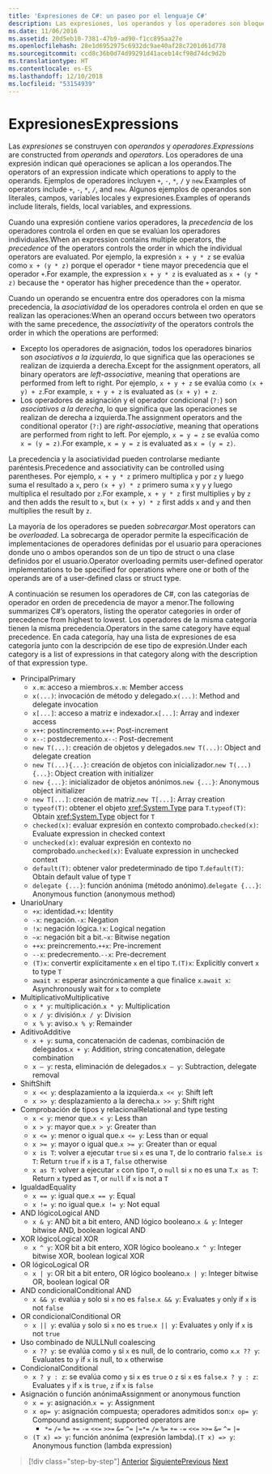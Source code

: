 ```yaml
---
title: 'Expresiones de C#: un paseo por el lenguaje C#'
description: Las expresiones, los operandos y los operadores son bloques de construcción del lenguaje C#.
ms.date: 11/06/2016
ms.assetid: 20d5eb10-7381-47b9-ad90-f1cc895aa27e
ms.openlocfilehash: 28e1d6952975c6932dc9ae40af28c7201d61d778
ms.sourcegitcommit: ccd8c36b0d74d99291d41aceb14cf98d74dc9d2b
ms.translationtype: HT
ms.contentlocale: es-ES
ms.lasthandoff: 12/10/2018
ms.locfileid: "53154939"
---
```

# <a name="expressions"></a><span data-ttu-id="85cdb-103">Expresiones</span><span class="sxs-lookup"><span data-stu-id="85cdb-103">Expressions</span></span>

<span data-ttu-id="85cdb-104">Las *expresiones* se construyen con *operandos* y *operadores*.</span><span class="sxs-lookup"><span data-stu-id="85cdb-104">*Expressions* are constructed from *operands* and *operators*.</span></span> <span data-ttu-id="85cdb-105">Los operadores de una expresión indican qué operaciones se aplican a los operandos.</span><span class="sxs-lookup"><span data-stu-id="85cdb-105">The operators of an expression indicate which operations to apply to the operands.</span></span> <span data-ttu-id="85cdb-106">Ejemplos de operadores incluyen `+`, `-`, `*`, `/` y `new`.</span><span class="sxs-lookup"><span data-stu-id="85cdb-106">Examples of operators include `+`, `-`, `*`, `/`, and `new`.</span></span> <span data-ttu-id="85cdb-107">Algunos ejemplos de operandos son literales, campos, variables locales y expresiones.</span><span class="sxs-lookup"><span data-stu-id="85cdb-107">Examples of operands include literals, fields, local variables, and expressions.</span></span>

<span data-ttu-id="85cdb-108">Cuando una expresión contiene varios operadores, la *precedencia* de los operadores controla el orden en que se evalúan los operadores individuales.</span><span class="sxs-lookup"><span data-stu-id="85cdb-108">When an expression contains multiple operators, the *precedence* of the operators controls the order in which the individual operators are evaluated.</span></span> <span data-ttu-id="85cdb-109">Por ejemplo, la expresión `x + y * z` se evalúa como `x + (y * z)` porque el operador `*` tiene mayor precedencia que el operador `+`.</span><span class="sxs-lookup"><span data-stu-id="85cdb-109">For example, the expression `x + y * z` is evaluated as `x + (y * z)` because the `*` operator has higher precedence than the `+` operator.</span></span>

<span data-ttu-id="85cdb-110">Cuando un operando se encuentra entre dos operadores con la misma precedencia, la *asociatividad* de los operadores controla el orden en que se realizan las operaciones:</span><span class="sxs-lookup"><span data-stu-id="85cdb-110">When an operand occurs between two operators with the same precedence, the *associativity* of the operators controls the order in which the operations are performed:</span></span>

*   <span data-ttu-id="85cdb-111">Excepto los operadores de asignación, todos los operadores binarios son *asociativos a la izquierda*, lo que significa que las operaciones se realizan de izquierda a derecha.</span><span class="sxs-lookup"><span data-stu-id="85cdb-111">Except for the assignment operators, all binary operators are *left-associative*, meaning that operations are performed from left to right.</span></span> <span data-ttu-id="85cdb-112">Por ejemplo, `x + y + z` se evalúa como `(x + y) + z`.</span><span class="sxs-lookup"><span data-stu-id="85cdb-112">For example, `x + y + z` is evaluated as `(x + y) + z`.</span></span>
*   <span data-ttu-id="85cdb-113">Los operadores de asignación y el operador condicional (`?:`) son *asociativos a la derecha*, lo que significa que las operaciones se realizan de derecha a izquierda.</span><span class="sxs-lookup"><span data-stu-id="85cdb-113">The assignment operators and the conditional operator (`?:`) are *right-associative*, meaning that operations are performed from right to left.</span></span> <span data-ttu-id="85cdb-114">Por ejemplo, `x = y = z` se evalúa como `x = (y = z)`.</span><span class="sxs-lookup"><span data-stu-id="85cdb-114">For example, `x = y = z` is evaluated as `x = (y = z)`.</span></span>

<span data-ttu-id="85cdb-115">La precedencia y la asociatividad pueden controlarse mediante paréntesis.</span><span class="sxs-lookup"><span data-stu-id="85cdb-115">Precedence and associativity can be controlled using parentheses.</span></span> <span data-ttu-id="85cdb-116">Por ejemplo, `x + y * z` primero multiplica `y` por `z` y luego suma el resultado a `x`, pero `(x + y) * z` primero suma `x` y `y` y luego multiplica el resultado por `z`.</span><span class="sxs-lookup"><span data-stu-id="85cdb-116">For example, `x + y * z` first multiplies `y` by `z` and then adds the result to `x`, but `(x + y) * z` first adds `x` and `y` and then multiplies the result by `z`.</span></span>

<span data-ttu-id="85cdb-117">La mayoría de los operadores se pueden *sobrecargar*.</span><span class="sxs-lookup"><span data-stu-id="85cdb-117">Most operators can be *overloaded*.</span></span> <span data-ttu-id="85cdb-118">La sobrecarga de operador permite la especificación de implementaciones de operadores definidas por el usuario para operaciones donde uno o ambos operandos son de un tipo de struct o una clase definidos por el usuario.</span><span class="sxs-lookup"><span data-stu-id="85cdb-118">Operator overloading permits user-defined operator implementations to be specified for operations where one or both of the operands are of a user-defined class or struct type.</span></span>

<span data-ttu-id="85cdb-119">A continuación se resumen los operadores de C#, con las categorías de operador en orden de precedencia de mayor a menor.</span><span class="sxs-lookup"><span data-stu-id="85cdb-119">The following summarizes C#’s operators, listing the operator categories in order of precedence from highest to lowest.</span></span> <span data-ttu-id="85cdb-120">Los operadores de la misma categoría tienen la misma precedencia.</span><span class="sxs-lookup"><span data-stu-id="85cdb-120">Operators in the same category have equal precedence.</span></span> <span data-ttu-id="85cdb-121">En cada categoría, hay una lista de expresiones de esa categoría junto con la descripción de ese tipo de expresión.</span><span class="sxs-lookup"><span data-stu-id="85cdb-121">Under each category is a list of expressions in that category along with the description of that expression type.</span></span>

* <span data-ttu-id="85cdb-122">Principal</span><span class="sxs-lookup"><span data-stu-id="85cdb-122">Primary</span></span>
    - <span data-ttu-id="85cdb-123">`x.m`: acceso a miembros.</span><span class="sxs-lookup"><span data-stu-id="85cdb-123">`x.m`: Member access</span></span>
    - <span data-ttu-id="85cdb-124">`x(...)`: invocación de método y delegado.</span><span class="sxs-lookup"><span data-stu-id="85cdb-124">`x(...)`: Method and delegate invocation</span></span>
    - <span data-ttu-id="85cdb-125">`x[...]`: acceso a matriz e indexador.</span><span class="sxs-lookup"><span data-stu-id="85cdb-125">`x[...]`: Array and indexer access</span></span>
    - <span data-ttu-id="85cdb-126">`x++`: postincremento.</span><span class="sxs-lookup"><span data-stu-id="85cdb-126">`x++`: Post-increment</span></span>
    - <span data-ttu-id="85cdb-127">`x--`: postdecremento.</span><span class="sxs-lookup"><span data-stu-id="85cdb-127">`x--`: Post-decrement</span></span>
    - <span data-ttu-id="85cdb-128">`new T(...)`: creación de objetos y delegados.</span><span class="sxs-lookup"><span data-stu-id="85cdb-128">`new T(...)`: Object and delegate creation</span></span>
    - <span data-ttu-id="85cdb-129">`new T(...){...}`: creación de objetos con inicializador.</span><span class="sxs-lookup"><span data-stu-id="85cdb-129">`new T(...){...}`: Object creation with initializer</span></span>
    - <span data-ttu-id="85cdb-130">`new {...}`: inicializador de objetos anónimos.</span><span class="sxs-lookup"><span data-stu-id="85cdb-130">`new {...}`:  Anonymous object initializer</span></span>
    - <span data-ttu-id="85cdb-131">`new T[...]`: creación de matriz.</span><span class="sxs-lookup"><span data-stu-id="85cdb-131">`new T[...]`: Array creation</span></span>
    - <span data-ttu-id="85cdb-132">`typeof(T)`: obtener el objeto <xref:System.Type> para `T`.</span><span class="sxs-lookup"><span data-stu-id="85cdb-132">`typeof(T)`: Obtain <xref:System.Type> object for `T`</span></span>
    - <span data-ttu-id="85cdb-133">`checked(x)`: evaluar expresión en contexto comprobado.</span><span class="sxs-lookup"><span data-stu-id="85cdb-133">`checked(x)`: Evaluate expression in checked context</span></span>
    - <span data-ttu-id="85cdb-134">`unchecked(x)`: evaluar expresión en contexto no comprobado.</span><span class="sxs-lookup"><span data-stu-id="85cdb-134">`unchecked(x)`: Evaluate expression in unchecked context</span></span>
    - <span data-ttu-id="85cdb-135">`default(T)`: obtener valor predeterminado de tipo `T`.</span><span class="sxs-lookup"><span data-stu-id="85cdb-135">`default(T)`: Obtain default value of type `T`</span></span>
    - <span data-ttu-id="85cdb-136">`delegate {...}`: función anónima (método anónimo).</span><span class="sxs-lookup"><span data-stu-id="85cdb-136">`delegate {...}`: Anonymous function (anonymous method)</span></span>
* <span data-ttu-id="85cdb-137">Unario</span><span class="sxs-lookup"><span data-stu-id="85cdb-137">Unary</span></span>
    - <span data-ttu-id="85cdb-138">`+x`: identidad.</span><span class="sxs-lookup"><span data-stu-id="85cdb-138">`+x`: Identity</span></span>
    - <span data-ttu-id="85cdb-139">`-x`: negación.</span><span class="sxs-lookup"><span data-stu-id="85cdb-139">`-x`: Negation</span></span>
    - <span data-ttu-id="85cdb-140">`!x`: negación lógica.</span><span class="sxs-lookup"><span data-stu-id="85cdb-140">`!x`: Logical negation</span></span>
    - <span data-ttu-id="85cdb-141">`~x`: negación bit a bit.</span><span class="sxs-lookup"><span data-stu-id="85cdb-141">`~x`: Bitwise negation</span></span>
    - <span data-ttu-id="85cdb-142">`++x`: preincremento.</span><span class="sxs-lookup"><span data-stu-id="85cdb-142">`++x`: Pre-increment</span></span>
    - <span data-ttu-id="85cdb-143">`--x`: predecremento.</span><span class="sxs-lookup"><span data-stu-id="85cdb-143">`--x`: Pre-decrement</span></span>
    - <span data-ttu-id="85cdb-144">`(T)x`: convertir explícitamente `x` en el tipo `T`.</span><span class="sxs-lookup"><span data-stu-id="85cdb-144">`(T)x`: Explicitly convert `x` to type `T`</span></span>
    - <span data-ttu-id="85cdb-145">`await x`: esperar asincrónicamente a que finalice `x`.</span><span class="sxs-lookup"><span data-stu-id="85cdb-145">`await x`: Asynchronously wait for `x` to complete</span></span>
* <span data-ttu-id="85cdb-146">Multiplicativo</span><span class="sxs-lookup"><span data-stu-id="85cdb-146">Multiplicative</span></span>
    - <span data-ttu-id="85cdb-147">`x * y`: multiplicación.</span><span class="sxs-lookup"><span data-stu-id="85cdb-147">`x * y`: Multiplication</span></span>
    - <span data-ttu-id="85cdb-148">`x / y`: división.</span><span class="sxs-lookup"><span data-stu-id="85cdb-148">`x / y`: Division</span></span>
    - <span data-ttu-id="85cdb-149">`x % y`: aviso.</span><span class="sxs-lookup"><span data-stu-id="85cdb-149">`x % y`: Remainder</span></span>
* <span data-ttu-id="85cdb-150">Aditivo</span><span class="sxs-lookup"><span data-stu-id="85cdb-150">Additive</span></span>
    - <span data-ttu-id="85cdb-151">`x + y`: suma, concatenación de cadenas, combinación de delegados.</span><span class="sxs-lookup"><span data-stu-id="85cdb-151">`x + y`: Addition, string concatenation, delegate combination</span></span>
    - <span data-ttu-id="85cdb-152">`x – y`: resta, eliminación de delegados.</span><span class="sxs-lookup"><span data-stu-id="85cdb-152">`x – y`: Subtraction, delegate removal</span></span>
* <span data-ttu-id="85cdb-153">Shift</span><span class="sxs-lookup"><span data-stu-id="85cdb-153">Shift</span></span>
    - <span data-ttu-id="85cdb-154">`x << y`: desplazamiento a la izquierda.</span><span class="sxs-lookup"><span data-stu-id="85cdb-154">`x << y`: Shift left</span></span>
    - <span data-ttu-id="85cdb-155">`x >> y`: desplazamiento a la derecha.</span><span class="sxs-lookup"><span data-stu-id="85cdb-155">`x >> y`: Shift right</span></span>
* <span data-ttu-id="85cdb-156">Comprobación de tipos y relacional</span><span class="sxs-lookup"><span data-stu-id="85cdb-156">Relational and type testing</span></span>
    - <span data-ttu-id="85cdb-157">`x < y`: menor que.</span><span class="sxs-lookup"><span data-stu-id="85cdb-157">`x < y`: Less than</span></span>
    - <span data-ttu-id="85cdb-158">`x > y`: mayor que.</span><span class="sxs-lookup"><span data-stu-id="85cdb-158">`x > y`: Greater than</span></span>
    - <span data-ttu-id="85cdb-159">`x <= y`: menor o igual que.</span><span class="sxs-lookup"><span data-stu-id="85cdb-159">`x <= y`: Less than or equal</span></span>
    - <span data-ttu-id="85cdb-160">`x >= y`: mayor o igual que.</span><span class="sxs-lookup"><span data-stu-id="85cdb-160">`x >= y`: Greater than or equal</span></span>
    - <span data-ttu-id="85cdb-161">`x is T`: volver a ejecutar `true` si `x` es una `T`, de lo contrario `false`.</span><span class="sxs-lookup"><span data-stu-id="85cdb-161">`x is T`: Return `true` if `x` is a `T`, `false` otherwise</span></span>
    - <span data-ttu-id="85cdb-162">`x as T`: volver a ejecutar `x` con tipo `T`, o `null` si `x` no es una `T`.</span><span class="sxs-lookup"><span data-stu-id="85cdb-162">`x as T`: Return `x` typed as `T`, or `null` if `x` is not a `T`</span></span>
* <span data-ttu-id="85cdb-163">Igualdad</span><span class="sxs-lookup"><span data-stu-id="85cdb-163">Equality</span></span>
    - <span data-ttu-id="85cdb-164">`x == y`: igual que.</span><span class="sxs-lookup"><span data-stu-id="85cdb-164">`x == y`: Equal</span></span>
    - <span data-ttu-id="85cdb-165">`x != y`: no igual que.</span><span class="sxs-lookup"><span data-stu-id="85cdb-165">`x != y`: Not equal</span></span>
* <span data-ttu-id="85cdb-166">AND lógico</span><span class="sxs-lookup"><span data-stu-id="85cdb-166">Logical AND</span></span>
    - <span data-ttu-id="85cdb-167">`x & y`: AND bit a bit entero, AND lógico booleano.</span><span class="sxs-lookup"><span data-stu-id="85cdb-167">`x & y`: Integer bitwise AND, boolean logical AND</span></span>
* <span data-ttu-id="85cdb-168">XOR lógico</span><span class="sxs-lookup"><span data-stu-id="85cdb-168">Logical XOR</span></span>
    - <span data-ttu-id="85cdb-169">`x ^ y`: XOR bit a bit entero, XOR lógico booleano.</span><span class="sxs-lookup"><span data-stu-id="85cdb-169">`x ^ y`: Integer bitwise XOR, boolean logical XOR</span></span>
* <span data-ttu-id="85cdb-170">OR lógico</span><span class="sxs-lookup"><span data-stu-id="85cdb-170">Logical OR</span></span>
    - <span data-ttu-id="85cdb-171">`x | y`: OR bit a bit entero, OR lógico booleano.</span><span class="sxs-lookup"><span data-stu-id="85cdb-171">`x | y`: Integer bitwise OR, boolean logical OR</span></span>
* <span data-ttu-id="85cdb-172">AND condicional</span><span class="sxs-lookup"><span data-stu-id="85cdb-172">Conditional AND</span></span>
    - <span data-ttu-id="85cdb-173">`x && y`: evalúa `y` solo si `x` no es `false`.</span><span class="sxs-lookup"><span data-stu-id="85cdb-173">`x && y`: Evaluates `y` only if `x` is not `false`</span></span>
* <span data-ttu-id="85cdb-174">OR condicional</span><span class="sxs-lookup"><span data-stu-id="85cdb-174">Conditional OR</span></span>
    - <span data-ttu-id="85cdb-175">`x || y`: evalúa `y` solo si `x` no es `true`.</span><span class="sxs-lookup"><span data-stu-id="85cdb-175">`x || y`: Evaluates `y` only if `x` is not `true`</span></span>
* <span data-ttu-id="85cdb-176">Uso combinado de NULL</span><span class="sxs-lookup"><span data-stu-id="85cdb-176">Null coalescing</span></span>
    - <span data-ttu-id="85cdb-177">`x ?? y`: se evalúa como `y` si `x` es null, de lo contrario, como `x`.</span><span class="sxs-lookup"><span data-stu-id="85cdb-177">`x ?? y`: Evaluates to `y` if `x` is null, to `x` otherwise</span></span>
* <span data-ttu-id="85cdb-178">Condicional</span><span class="sxs-lookup"><span data-stu-id="85cdb-178">Conditional</span></span>
    - <span data-ttu-id="85cdb-179">`x ? y : z`: se evalúa como `y` si `x` es `true` o `z` si `x` es `false`.</span><span class="sxs-lookup"><span data-stu-id="85cdb-179">`x ? y : z`: Evaluates `y` if `x` is `true`, `z` if `x` is `false`</span></span>
* <span data-ttu-id="85cdb-180">Asignación o función anónima</span><span class="sxs-lookup"><span data-stu-id="85cdb-180">Assignment or anonymous function</span></span>
    - <span data-ttu-id="85cdb-181">`x = y`: asignación.</span><span class="sxs-lookup"><span data-stu-id="85cdb-181">`x = y`: Assignment</span></span>
    - <span data-ttu-id="85cdb-182">`x op= y`: asignación compuesta; operadores admitidos son:</span><span class="sxs-lookup"><span data-stu-id="85cdb-182">`x op= y`: Compound assignment; supported operators are</span></span>
        - <span data-ttu-id="85cdb-183">`*=`   `/=`   `%=`   `+=`   `-=`   `<<=`   `>>=`   `&=`  `^=`  `|=`</span><span class="sxs-lookup"><span data-stu-id="85cdb-183">`*=`   `/=`   `%=`   `+=`   `-=`   `<<=`   `>>=`   `&=`  `^=`  `|=`</span></span>
    - <span data-ttu-id="85cdb-184">`(T x) => y`: función anónima (expresión lambda).</span><span class="sxs-lookup"><span data-stu-id="85cdb-184">`(T x) => y`: Anonymous function (lambda expression)</span></span>

>[!div class="step-by-step"]
><span data-ttu-id="85cdb-185">[Anterior](types-and-variables.md)
>[Siguiente](statements.md)</span><span class="sxs-lookup"><span data-stu-id="85cdb-185">[Previous](types-and-variables.md)
[Next](statements.md)</span></span>
